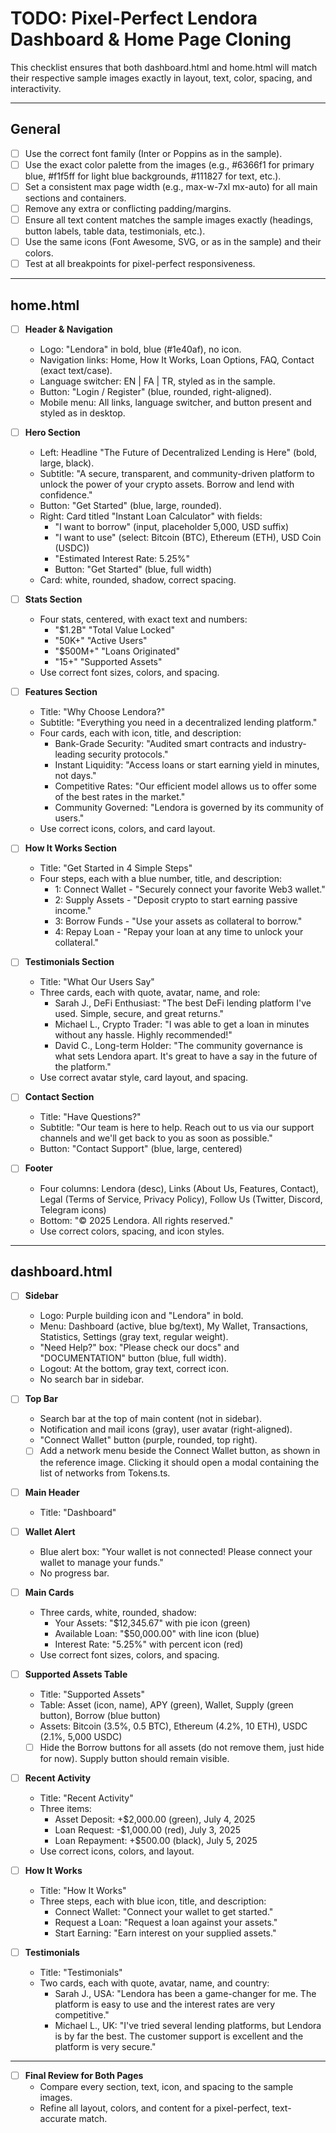 # TODO: Pixel-Perfect Lendora Dashboard & Home Page Cloning

This checklist ensures that both dashboard.html and home.html will match their respective sample images exactly in layout, text, color, spacing, and interactivity.

---

## General
- [ ] Use the correct font family (Inter or Poppins as in the sample).
- [ ] Use the exact color palette from the images (e.g., #6366f1 for primary blue, #f1f5ff for light blue backgrounds, #111827 for text, etc.).
- [ ] Set a consistent max page width (e.g., max-w-7xl mx-auto) for all main sections and containers.
- [ ] Remove any extra or conflicting padding/margins.
- [ ] Ensure all text content matches the sample images exactly (headings, button labels, table data, testimonials, etc.).
- [ ] Use the same icons (Font Awesome, SVG, or as in the sample) and their colors.
- [ ] Test at all breakpoints for pixel-perfect responsiveness.

---

## home.html

- [ ] **Header & Navigation**
  - Logo: "Lendora" in bold, blue (#1e40af), no icon.
  - Navigation links: Home, How It Works, Loan Options, FAQ, Contact (exact text/case).
  - Language switcher: EN | FA | TR, styled as in the sample.
  - Button: "Login / Register" (blue, rounded, right-aligned).
  - Mobile menu: All links, language switcher, and button present and styled as in desktop.

- [ ] **Hero Section**
  - Left: Headline "The Future of Decentralized Lending is Here" (bold, large, black).
  - Subtitle: "A secure, transparent, and community-driven platform to unlock the power of your crypto assets. Borrow and lend with confidence."
  - Button: "Get Started" (blue, large, rounded).
  - Right: Card titled "Instant Loan Calculator" with fields:
    - "I want to borrow" (input, placeholder 5,000, USD suffix)
    - "I want to use" (select: Bitcoin (BTC), Ethereum (ETH), USD Coin (USDC))
    - "Estimated Interest Rate: 5.25%"
    - Button: "Get Started" (blue, full width)
  - Card: white, rounded, shadow, correct spacing.

- [ ] **Stats Section**
  - Four stats, centered, with exact text and numbers:
    - "$1.2B" "Total Value Locked"
    - "50K+" "Active Users"
    - "$500M+" "Loans Originated"
    - "15+" "Supported Assets"
  - Use correct font sizes, colors, and spacing.

- [ ] **Features Section**
  - Title: "Why Choose Lendora?"
  - Subtitle: "Everything you need in a decentralized lending platform."
  - Four cards, each with icon, title, and description:
    - Bank-Grade Security: "Audited smart contracts and industry-leading security protocols."
    - Instant Liquidity: "Access loans or start earning yield in minutes, not days."
    - Competitive Rates: "Our efficient model allows us to offer some of the best rates in the market."
    - Community Governed: "Lendora is governed by its community of users."
  - Use correct icons, colors, and card layout.

- [ ] **How It Works Section**
  - Title: "Get Started in 4 Simple Steps"
  - Four steps, each with a blue number, title, and description:
    - 1: Connect Wallet - "Securely connect your favorite Web3 wallet."
    - 2: Supply Assets - "Deposit crypto to start earning passive income."
    - 3: Borrow Funds - "Use your assets as collateral to borrow."
    - 4: Repay Loan - "Repay your loan at any time to unlock your collateral."

- [ ] **Testimonials Section**
  - Title: "What Our Users Say"
  - Three cards, each with quote, avatar, name, and role:
    - Sarah J., DeFi Enthusiast: "The best DeFi lending platform I've used. Simple, secure, and great returns."
    - Michael L., Crypto Trader: "I was able to get a loan in minutes without any hassle. Highly recommended!"
    - David C., Long-term Holder: "The community governance is what sets Lendora apart. It's great to have a say in the future of the platform."
  - Use correct avatar style, card layout, and spacing.

- [ ] **Contact Section**
  - Title: "Have Questions?"
  - Subtitle: "Our team is here to help. Reach out to us via our support channels and we'll get back to you as soon as possible."
  - Button: "Contact Support" (blue, large, centered)

- [ ] **Footer**
  - Four columns: Lendora (desc), Links (About Us, Features, Contact), Legal (Terms of Service, Privacy Policy), Follow Us (Twitter, Discord, Telegram icons)
  - Bottom: "© 2025 Lendora. All rights reserved."
  - Use correct colors, spacing, and icon styles.

---

## dashboard.html

- [ ] **Sidebar**
  - Logo: Purple building icon and "Lendora" in bold.
  - Menu: Dashboard (active, blue bg/text), My Wallet, Transactions, Statistics, Settings (gray text, regular weight).
  - "Need Help?" box: "Please check our docs" and "DOCUMENTATION" button (blue, full width).
  - Logout: At the bottom, gray text, correct icon.
  - No search bar in sidebar.

- [ ] **Top Bar**
  - Search bar at the top of main content (not in sidebar).
  - Notification and mail icons (gray), user avatar (right-aligned).
  - "Connect Wallet" button (purple, rounded, top right).
  - [ ] Add a network menu beside the Connect Wallet button, as shown in the reference image. Clicking it should open a modal containing the list of networks from Tokens.ts.

- [ ] **Main Header**
  - Title: "Dashboard"

- [ ] **Wallet Alert**
  - Blue alert box: "Your wallet is not connected! Please connect your wallet to manage your funds."
  - No progress bar.

- [ ] **Main Cards**
  - Three cards, white, rounded, shadow:
    - Your Assets: "$12,345.67" with pie icon (green)
    - Available Loan: "$50,000.00" with line icon (blue)
    - Interest Rate: "5.25%" with percent icon (red)
  - Use correct font sizes, colors, and spacing.

- [ ] **Supported Assets Table**
  - Title: "Supported Assets"
  - Table: Asset (icon, name), APY (green), Wallet, Supply (green button), Borrow (blue button)
  - Assets: Bitcoin (3.5%, 0.5 BTC), Ethereum (4.2%, 10 ETH), USDC (2.1%, 5,000 USDC)
  - [ ] Hide the Borrow buttons for all assets (do not remove them, just hide for now). Supply button should remain visible.

- [ ] **Recent Activity**
  - Title: "Recent Activity"
  - Three items:
    - Asset Deposit: +$2,000.00 (green), July 4, 2025
    - Loan Request: -$1,000.00 (red), July 3, 2025
    - Loan Repayment: +$500.00 (black), July 5, 2025
  - Use correct icons, colors, and layout.

- [ ] **How It Works**
  - Title: "How It Works"
  - Three steps, each with blue icon, title, and description:
    - Connect Wallet: "Connect your wallet to get started."
    - Request a Loan: "Request a loan against your assets."
    - Start Earning: "Earn interest on your supplied assets."

- [ ] **Testimonials**
  - Title: "Testimonials"
  - Two cards, each with quote, avatar, name, and country:
    - Sarah J., USA: "Lendora has been a game-changer for me. The platform is easy to use and the interest rates are very competitive."
    - Michael L., UK: "I've tried several lending platforms, but Lendora is by far the best. The customer support is excellent and the platform is very secure."

---

- [ ] **Final Review for Both Pages**
  - Compare every section, text, icon, and spacing to the sample images.
  - Refine all layout, colors, and content for a pixel-perfect, text-accurate match. 




